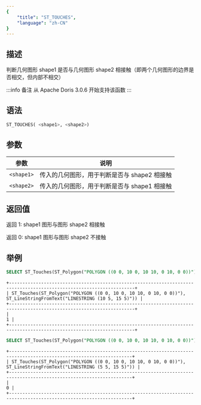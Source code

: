 ```yaml
---
{
    "title": "ST_TOUCHES",
    "language": "zh-CN"
}
---
```


<!-- 
Licensed to the Apache Software Foundation (ASF) under one
or more contributor license agreements.  See the NOTICE file
distributed with this work for additional information
regarding copyright ownership.  The ASF licenses this file
to you under the Apache License, Version 2.0 (the
"License"); you may not use this file except in compliance
with the License.  You may obtain a copy of the License at

  http://www.apache.org/licenses/LICENSE-2.0

Unless required by applicable law or agreed to in writing,
software distributed under the License is distributed on an
"AS IS" BASIS, WITHOUT WARRANTIES OR CONDITIONS OF ANY
KIND, either express or implied.  See the License for the
specific language governing permissions and limitations
under the License.
-->

## 描述

判断几何图形 shape1 是否与几何图形 shape2 相接触（即两个几何图形的边界是否相交，但内部不相交）

:::info 备注
从 Apache Doris 3.0.6 开始支持该函数
:::

## 语法

```sql
ST_TOUCHES( <shape1>, <shape2>)
```

## 参数

| 参数       | 说明                     |
|----------|------------------------|
| `<shape1>` | 传入的几何图形，用于判断是否与 shape2 相接触 |
| `<shape2>` | 传入的几何图形，用于判断是否与 shape1 相接触 |

## 返回值

返回 1: shape1 图形与图形 shape2 相接触

返回 0: shape1 图形与图形 shape2 不接触


## 举例

```sql
SELECT ST_Touches(ST_Polygon("POLYGON ((0 0, 10 0, 10 10, 0 10, 0 0))"), ST_LineStringFromText("LINESTRING (10 5, 15 5)"));
```

```text
+---------------------------------------------------------------------------------------------------------------------+
| ST_Touches(ST_Polygon("POLYGON ((0 0, 10 0, 10 10, 0 10, 0 0))"), ST_LineStringFromText("LINESTRING (10 5, 15 5)")) |
+---------------------------------------------------------------------------------------------------------------------+
|                                                                                                                   1 |
+---------------------------------------------------------------------------------------------------------------------+
```

```sql
SELECT ST_Touches(ST_Polygon("POLYGON ((0 0, 10 0, 10 10, 0 10, 0 0))"), ST_LineFromText("LINESTRING (5 5, 15 5)"));
```

```text
+--------------------------------------------------------------------------------------------------------------------+
| ST_Touches(ST_Polygon("POLYGON ((0 0, 10 0, 10 10, 0 10, 0 0))"), ST_LineStringFromText("LINESTRING (5 5, 15 5)")) |
+--------------------------------------------------------------------------------------------------------------------+
|                                                                                                                  0 |
+--------------------------------------------------------------------------------------------------------------------+
```
